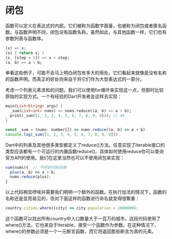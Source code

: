 # 闭包

函数可以定义在表达式的内部。它们被称为函数字面量，也被称为闭包或者匿名函数。与函数声明不同，闭包没有函数名称。虽然如此，与其他函数一样，它们也有参数列表与函数体。      

```dart
(x) => x;
(x) { return x; }
(x, [step = 1]) => x + step;
(a, b) => a + b;
```

单看这些例子，可能不会马上明白闭包有多大的用处。它们看起来就像是没有名称的函数声明。而真正的好处则来自于将它们作为大型表达式的一部分。      

考虑一个列表元素求和的问题。我们可以使用for循环来实现这一点，但那时比较原始的实现方式。一个有经验的Dart开发者会这样去实现：     

<!--sec data-title="Dart" data-id="section1" data-show=true ces-->
```dart
main(List<String> args) {
  _sum(List<int> nums) => nums.reduce((a, b) => a + b);
  print(_sum([1, 2, 3, 4, 5, 6, 7, 8, 9, 0])); // 45
}
```
<!--endsec-->

<!--sec data-title="TypeScript" data-id="section2" data-show=true data-collapse=false ces-->
```javascript
const _sum = (nums: number[]) => nums.reduce((a, b) => a + b)
console.log(_sum([1, 2, 3, 4, 5, 6, 7, 8, 9, 0]))
```
<!--endsec-->

Dart中的列表及其他很多类型都定义了reduce()方法。任意实现了Iterable接口的类型应该都有一个可运行的内置函数reduce()。具体如何使用reduce你可以查询官方API的使用。我们在这里当然也可以不使用闭包来实现：     

```javascript
sum(nums){  // 不好的代码风格
  plus(a, b) => a + b;
  nums.reduce(plus);
}
```

以上代码稍显啰嗦并需要我们明明一个额外的函数。在执行加法的情况下，函数的名称还是显而易见的，但对下面这样的函数进行命名就变得很繁重：      

```javascript
country.cities.where((city) => city.population > 1000000);
```

这个函数可以找出所有country中人口数量大于一百万的城市。这段代码使用了where()方法，它也来自于Iterable，接受一个函数作为参数。在这种情况下，where()的参数必须是一个一元断言函数，而它将返回那些断言为真的元素。     
